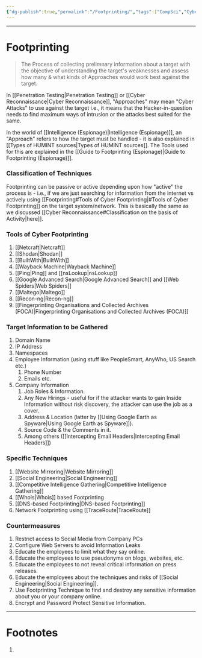 ```yaml
---
{"dg-publish":true,"permalink":"/Footprinting/","tags":["CompSci","CyberSec","EthHack","Espionage"]}
---
```



---
# Footprinting
> The Process of collecting prelimnary information about a target with the objective of understanding the target's weaknesses and assess how many & what kinds of Approaches would work best against the target.

In [[Penetration Testing\|Penetration Testing]] or [[Cyber Reconnaissance\|Cyber Reconnaissance]], "Approaches" may mean "Cyber Attacks" to use against the target i.e., it means that the Hacker-in-question needs to find maximum ways of intrusion or the attacks best suited for the same.

In the world of [[Intelligence (Espionage)\|Intelligence (Espionage)]],  an "Approach" refers to how the target must be handled - it is also explained in [[Types of HUMINT sources\|Types of HUMINT sources]]. The Tools used for this are explained in the [[Guide to Footprinting (Espionage)\|Guide to Footprinting (Espionage)]].

### Classification of Techniques
Footprinting can be passive or active depending upon how "active" the process is - i.e., if we are just searching for information from the internet vs actively using [[Footprinting#Tools of Cyber Footprinting\|#Tools of Cyber Footprinting]] on the target system/network. This is basically the same as we discussed [[Cyber Reconnaissance#Classification on the basis of Activity\|here]].

### Tools of Cyber Footprinting
1. [[Netcraft\|Netcraft]]
2. [[Shodan\|Shodan]]
3. [[BuiltWith\|BuiltWith]]
4. [[Wayback Machine\|Wayback Machine]]
5. [[Ping\|Ping]] and [[nsLookup\|nsLookup]]
6. [[Google Advanced Search\|Google Advanced Search]] and [[Web Spiders\|Web Spiders]]
7. [[Maltego\|Maltego]]
8. [[Recon-ng\|Recon-ng]]
9. [[Fingerprinting Organisations and Collected Archives (FOCA)\|Fingerprinting Organisations and Collected Archives (FOCA)]]

### Target Information to be Gathered
1. Domain Name
2. IP Address
3. Namespaces
4. Employee Information (using stuff like PeopleSmart, AnyWho, US Search etc.)
	1. Phone Number
	2. Emails etc.
5. Company Information
	1. Job Roles & Information. 
	2. Any New Hirings - useful for if the attacker wants to gain Inside Information without risk discovery, the attacker can use the job as a cover.
	3. Address & Location (latter by [[Using Google Earth as Spyware\|Using Google Earth as Spyware]]).
	4. Source Code & the Comments in it.
	5. Among others ([[Intercepting Email Headers\|Intercepting Email Headers]])

### Specific Techniques
1. [[Website Mirroring\|Website Mirroring]]
2. [[Social Engineering\|Social Engineering]] 
3. [[Competitive Intelligence Gathering\|Competitive Intelligence Gathering]]
4. [[Whois\|Whois]] based Footprinting
5. [[DNS-based Footprinting\|DNS-based Footprinting]]
6. Network Footprinting using [[TraceRoute\|TraceRoute]]

### Countermeasures
1. Restrict access to Social Media from Company PCs
2. Configure Web Servers to avoid Information Leaks
3. Educate the employees to limit what they say online.
4. Educate the employees to use pseudonyms on blogs, websites, etc.
5. Educate the employees to not reveal critical information on press releases.
6. Educate the employees about the techniques and risks of [[Social Engineering\|Social Engineering]].
7. Use Footprinting Technique to find and destroy any sensitive information about you or your company online.
8. Encrypt and Password Protect Sensitive Information.

---
# Footnotes
1. 
